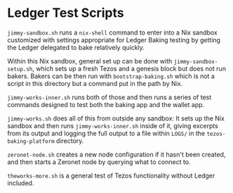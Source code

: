 # Ledger Test Scripts

`jimmy-sandbox.sh` runs a `nix-shell` command to enter into a Nix sandbox customized with
settings appropriate for Ledger Baking testing by getting the Ledger delegated to bake
relatively quickly.

Within this Nix sandbox, general set up can be done with `jimmy-sandbox-setup.sh`, which
sets up a fresh Tezos and a genesis block but does not run bakers. Bakers can be then run
with `bootstrap-baking.sh` which is not a script in this directory but a command put in
the path by Nix.

`jimmy-works-inner.sh` runs both of those and then runs a series of test commands designed
to test both the baking app and the wallet app.

`jimmy-works.sh` does all of this from outside any sandbox: It sets up the Nix sandbox and then
runs `jimmy-works-inner.sh` inside of it, giving excerpts from its output and logging the full
output to a file within `LOGS/` in the `tezos-baking-platform` directory.

`zeronet-node.sh` creates a new node configuration if it hasn't been created, and then starts
a Zeronet node by querying what to connect to.

`theworks-more.sh` is a general test of Tezos functionality without Ledger included.
